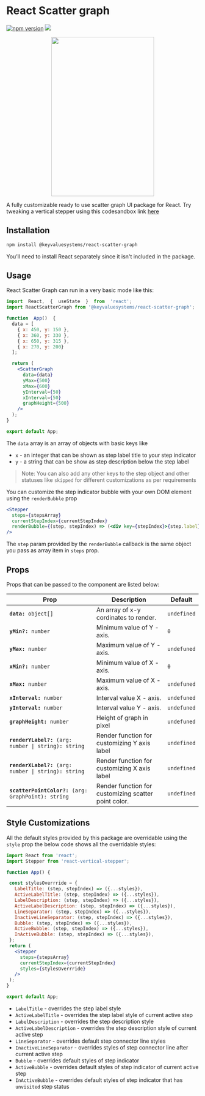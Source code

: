 
# React Scatter graph
<a href="https://www.npmjs.com/package/react-vertical-stepper"><img src="https://badgen.net/npm/v/react-vertical-stepper?color=blue" alt="npm version"></a> <a href="https://www.npmjs.com/package/react-vertical-stepper" ><img src="https://img.shields.io/npm/dw/react-vertical-stepper?label=Downloads" /></a> <a href="https://github.com/KeyValueSoftwareSystems/react-vertical-stepper"><img src="https://github.com/KeyValueSoftwareSystems/react-vertical-stepper/actions/workflows/update-and-publish.yml/badge.svg" alt="" /></a>

<div align="center">
<img src="./src/assets/vertical-stepper-example.png" alt="" width="269" height="416"/>
</div>

A fully customizable ready to use scatter graph UI package for React.
Try tweaking a vertical stepper using this codesandbox link <a href="https://codesandbox.io/s/vertical-stepper-demo-x24q7u" >here</a>

## Installation

```bash
npm install @keyvaluesystems/react-scatter-graph
```

You’ll need to install React separately since it isn't included in the package.

## Usage

React Scatter Graph can run in a very basic mode like this:

```jsx
import  React,  {  useState  }  from  'react';
import ReactScatterGraph from '@keyvaluesystems/react-scatter-graph';

function  App()  {  
  data = [
    { x: 450, y: 150 },
    { x: 360, y: 330 },
    { x: 650, y: 315 },
    { x: 270, y: 200}
  ];

  return (
    <ScatterGraph
      data={data}
      yMax={500}
      xMax={600}
      yInterval={50}
      xInterval={50}
      graphHeight={500}
    />
  );
}

export default App;
```
The `data` array is an array of objects with basic keys like

-  `x` - an integer  that can be shown as step label title to your step indicator
-  `y` - a string that can be show as step description below the step label

>Note:  You can also add any other keys to the step object and other statuses like `skipped` for different customizations as per requirements

You can customize the step indicator bubble with your own DOM element using the `renderBubble` prop

```jsx
<Stepper
  steps={stepsArray}
  currentStepIndex={currentStepIndex}
  renderBubble={(step, stepIndex) => (<div key={stepIndex}>{step.label}</div>)}
/>
```
The `step` param provided by the `renderBubble` callback is the same object you pass as array item in `steps` prop.

## Props

Props that can be passed to the component are listed below:

<table>
  <thead>
    <tr>
      <th>Prop</th>
      <th>Description</th>
      <th>Default</th>
    </tr>
  </thead>
  <tbody>
    <tr>
      <td><code><b>data:</b> object[]</code></td>
      <td>An array of x-y cordinates to render.</td>
      <td><code>undefined</code></td>
    </tr>
    <tr>
      <td><code><b>yMin?:</b> number</code></td>
      <td>Minimum value of Y - axis.</td>
      <td><code>0</code></td>
    </tr>
    <tr>
      <td><code><b>yMax:</b> number</code></td>
      <td>Maximum value of Y - axis.</td>
      <td><code>undefuned</code></td>
    </tr>
    <tr>
      <td><code><b>xMin?:</b> number</code></td>
      <td>Minimum value of X - axis.</td>
      <td><code>0</code></td>
    </tr>
    <tr>
      <td><code><b>xMax:</b> number</code></td>
      <td>Maximum value of X - axis.</td>
      <td><code>undefuned</code></td>
    </tr>
    <tr>
      <td><code><b>xInterval:</b> number</code></td>
      <td>Interval value X - axis.</td>
      <td><code>undefuned</code></td>
    </tr>
    <tr>
      <td><code><b>yInterval:</b> number</code></td>
      <td>Interval value Y - axis.</td>
      <td><code>undefuned</code></td>
    </tr>
    <tr>
      <td><code><b>graphHeight:</b> number</code></td>
      <td>Height of graph in pixel</td>
      <td><code>undefuned</code></td>
    </tr>
    <tr>
      <td><code><b>renderYLabel?:</b> (arg: number | string): string</code></td>
      <td>
        Render function for customizing Y axis label
      </td>
      <td><code>undefined</code></td>
    </tr>
        <tr>
      <td><code><b>renderXLabel?:</b> (arg: number | string): string</code></td>
      <td>
        Render function for customizing X axis label
      </td>
      <td><code>undefined</code></td>
    </tr>
    <tr>
      <td><code><b>scatterPointColor?:</b> (arg: GraphPoint): string</code></td>
      <td>
        Render function for customizing scatter point color.
      </td>
      <td><code>undefined</code></td>
    </tr>
  </tbody>
</table>

## Style Customizations

All the default styles provided by this package are overridable using the `style` prop
the below code shows all the overridable styles:

```jsx
import React from 'react';
import Stepper from 'react-vertical-stepper';

function App() {

 const stylesOverrride = {
   LabelTitle: (step, stepIndex) => ({...styles}),
   ActiveLabelTitle: (step, stepIndex) => ({...styles}),
   LabelDescription: (step, stepIndex) => ({...styles}),
   ActiveLabelDescription: (step, stepIndex) => ({...styles}),
   LineSeparator: (step, stepIndex) => ({...styles}),
   InactiveLineSeparator: (step, stepIndex) => ({...styles}),
   Bubble: (step, stepIndex) => ({...styles}),
   ActiveBubble: (step, stepIndex) => ({...styles}),
   InActiveBubble: (step, stepIndex) => ({...styles}),
 };
 return (
   <Stepper
     steps={stepsArray}
	 currentStepIndex={currentStepIndex}
	 styles={stylesOverrride}
   />
 );
}

export default App;
```
  
-  `LabelTitle` - overrides the step label style
-  `ActiveLabelTitle` - overrides the step label style of current active step
-  `LabelDescription` - overrides the step description style
-  `ActiveLabelDescription` - overrides the step description style of current active step
-  `LineSeparator` - overrides default step connector line styles
-  `InactiveLineSeparator` - overrides styles of step connector line after current active step
-  `Bubble` - overrides default styles of step indicator
-  `ActiveBubble` - overrides default styles of step indicator of current active step
-  `InActiveBubble` - overrides default styles of step indicator that has `unvisited` step status